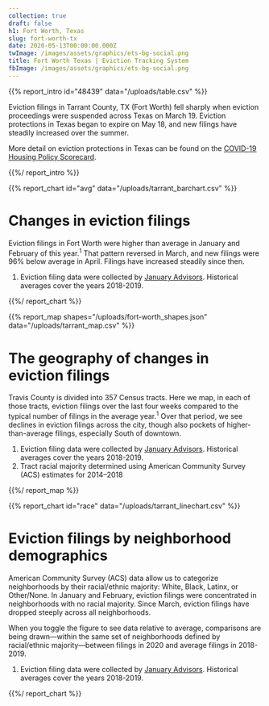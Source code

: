 ```yaml
---
collection: true
draft: false
h1: Fort Worth, Texas
slug: fort-worth-tx
date: 2020-05-13T00:00:00.000Z
twImage: /images/assets/graphics/ets-bg-social.png
title: Fort Worth Texas | Eviction Tracking System
fbImage: /images/assets/graphics/ets-bg-social.png
---
```


{{% report_intro id="48439" data="/uploads/table.csv" %}}





Eviction filings in Tarrant County, TX (Fort Worth) fell sharply when eviction proceedings were suspended across Texas on March 19. Eviction protections in Texas began to expire on May 18, and new filings have steadily increased over the summer. 

More detail on eviction protections in Texas can be found on the [COVID-19 Housing Policy Scorecard](https://evictionlab.org/covid-policy-scorecard/tx/).





{{%/ report_intro %}}



{{% report_chart id="avg" data="/uploads/tarrant_barchart.csv" %}}



# Changes in eviction filings

Eviction filings in Fort Worth were higher than average in January and February of this year.<sup>1</sup> That pattern reversed in March, and new filings were 96% below average in April. Filings have increased steadily since then. 

1. Eviction filing data were collected by [January Advisors](https://www.januaryadvisors.com/). Historical averages cover the years 2018-2019.




{{%/ report_chart %}}



{{% report_map shapes="/uploads/fort-worth_shapes.json" data="/uploads/tarrant_map.csv" %}}

# The geography of changes in eviction filings

Travis County is divided into 357 Census tracts. Here we map, in each of those tracts, eviction filings over the last four weeks compared to the typical number of filings in the average year.<sup>1</sup> Over that period, we see  declines in eviction filings across the city, though also pockets of higher-than-average filings, especially South of downtown. 

1. Eviction filing data were collected by [January Advisors](https://www.januaryadvisors.com/). Historical averages cover the years 2018-2019.
2. Tract racial majority determined using American Community Survey (ACS) estimates for 2014–2018

{{%/ report_map %}}



{{% report_chart id="race" data="/uploads/tarrant_linechart.csv" %}}

# Eviction filings by neighborhood demographics

American Community Survey (ACS) data allow us to categorize neighborhoods by their racial/ethnic majority: White, Black, Latinx, or Other/None. In January and February, eviction filings were concentrated in neighborhoods with no racial majority. Since March, eviction filings have dropped steeply across all neighborhoods.

When you toggle the figure to see data relative to average, comparisons are being drawn—within the same set of neighborhoods defined by racial/ethnic majority—between filings in 2020 and average filings in 2018-2019.

1. Eviction filing data were collected by [January Advisors](https://www.januaryadvisors.com/). Historical averages cover the years 2018-2019.

{{%/ report_chart %}}